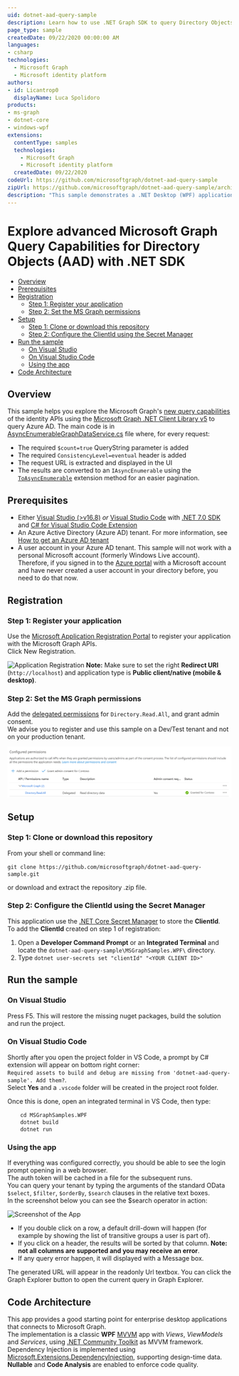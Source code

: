 ```yaml
---
uid: dotnet-aad-query-sample
description: Learn how to use .NET Graph SDK to query Directory Objects
page_type: sample
createdDate: 09/22/2020 00:00:00 AM
languages:
- csharp
technologies:
  - Microsoft Graph
  - Microsoft identity platform
authors:
- id: Licantrop0
  displayName: Luca Spolidoro
products:
- ms-graph
- dotnet-core
- windows-wpf
extensions:
  contentType: samples
  technologies: 
    - Microsoft Graph
    - Microsoft identity platform
  createdDate: 09/22/2020
codeUrl: https://github.com/microsoftgraph/dotnet-aad-query-sample
zipUrl: https://github.com/microsoftgraph/dotnet-aad-query-sample/archive/master.zip
description: "This sample demonstrates a .NET Desktop (WPF) application showcasing advanced Microsoft Graph Query Capabilities for Directory Objects with .NET"
---
```

# Explore advanced Microsoft Graph Query Capabilities for Directory Objects (AAD) with .NET SDK

- [Overview](#overview)
- [Prerequisites](#prerequisites)
- [Registration](#registration)
  - [Step 1: Register your application](#step-1-register-your-application)
  - [Step 2: Set the MS Graph permissions](#step-2-set-the-ms-graph-permissions)
- [Setup](#setup)
  - [Step 1:  Clone or download this repository](#step-1--clone-or-download-this-repository)
  - [Step 2: Configure the ClientId using the Secret Manager](#step-2-configure-the-clientid-using-the-secret-manager)
- [Run the sample](#run-the-sample)
  - [On Visual Studio](#on-visual-studio)
  - [On Visual Studio Code](#on-visual-studio-code)
  - [Using the app](#using-the-app)
- [Code Architecture](#code-architecture)

## Overview

This sample helps you explore the Microsoft Graph's [new query capabilities](https://aka.ms/graph-docs/advanced-queries) of the identity APIs using the [Microsoft Graph .NET Client Library v5](https://github.com/microsoftgraph/msgraph-sdk-dotnet) to query Azure AD.
The main code is in [AsyncEnumerableGraphDataService.cs](MsGraphSamples.Services/AsyncEnumerableGraphDataService.cs) file where, for every request:

- The required `$count=true` QueryString parameter is added
- The required `ConsistencyLevel=eventual` header is added
- The request URL is extracted and displayed in the UI
- The results are converted to an `IAsyncEnumerable` using the [`ToAsyncEnumerable`](MsGraphSamples.Services/AsyncEnumerableGraphDataService.cs#LL34C51-L34C68) extension method for an easier pagination.

## Prerequisites

- Either [Visual Studio (>v16.8)](https://aka.ms/vsdownload) *or* [Visual Studio Code](https://code.visualstudio.com/) with [.NET 7.0 SDK](https://dotnet.microsoft.com/download/dotnet/7.0) and [C# for Visual Studio Code Extension](https://marketplace.visualstudio.com/items?itemName=ms-dotnettools.csharp)
- An Azure Active Directory (Azure AD) tenant. For more information, see [How to get an Azure AD tenant](https://azure.microsoft.com/documentation/articles/active-directory-howto-tenant/)
- A user account in your Azure AD tenant. This sample will not work with a personal Microsoft account (formerly Windows Live account). Therefore, if you signed in to the [Azure portal](https://portal.azure.com) with a Microsoft account and have never created a user account in your directory before, you need to do that now.

## Registration

### Step 1: Register your application

Use the [Microsoft Application Registration Portal](https://aka.ms/appregistrations) to register your application with the Microsoft Graph APIs.  
Click New Registration.

![Application Registration](docs/register_app.png)
**Note:** Make sure to set the right **Redirect URI** (`http://localhost`) and application type is **Public client/native (mobile & desktop)**.

### Step 2: Set the MS Graph permissions

Add the [delegated permissions](https://docs.microsoft.com/graph/permissions-reference#delegated-permissions-20) for `Directory.Read.All`, and grant admin consent.  
We advise you to register and use this sample on a Dev/Test tenant and not on your production tenant.

![Api Permissions](docs/api_permissions.png)

## Setup

### Step 1:  Clone or download this repository

From your shell or command line:

```Shell
git clone https://github.com/microsoftgraph/dotnet-aad-query-sample.git
```

or download and extract the repository .zip file.

### Step 2: Configure the ClientId using the Secret Manager

This application use the [.NET Core Secret Manager](https://docs.microsoft.com/aspnet/core/security/app-secrets) to store the **ClientId**.  
To add the **ClientId** created on step 1 of registration:

1. Open a **Developer Command Prompt** or an **Integrated Terminal** and locate the `dotnet-aad-query-sample\MSGraphSamples.WPF\` directory.
1. Type `dotnet user-secrets set "clientId" "<YOUR CLIENT ID>"`

## Run the sample

### On Visual Studio

Press F5. This will restore the missing nuget packages, build the solution and run the project.

### On Visual Studio Code

Shortly after you open the project folder in VS Code, a prompt by C# extension will appear on bottom right corner:  
`Required assets to build and debug are missing from 'dotnet-aad-query-sample'. Add them?`.  
Select **Yes** and a `.vscode` folder will be created in the project root folder.

Once this is done, open an integrated terminal in VS Code, then type:

```console
    cd MSGraphSamples.WPF
    dotnet build
    dotnet run
```

### Using the app

If everything was configured correctly, you should be able to see the login prompt opening in a web browser.  
The auth token will be cached in a file for the subsequent runs.  
You can query your tenant by typing the arguments of the standard OData `$select`, `$filter`, `$orderBy`, `$search` clauses in the relative text boxes.  
In the screenshot below you can see the $search operator in action:

![Screenshot of the App](docs/app1.png)

- If you double click on a row, a default drill-down will happen (for example by showing the list of transitive groups a user is part of).
- If you click on a header, the results will be sorted by that column. **Note: not all columns are supported and you may receive an error**.
- If any query error happen, it will displayed with a Message box.

The generated URL will appear in the readonly Url textbox. You can click the Graph Explorer button to open the current query in Graph Explorer.

## Code Architecture

This app provides a good starting point for enterprise desktop applications that connects to Microsoft Graph.  
The implementation is a classic **WPF** [MVVM](https://docs.microsoft.com/windows/uwp/data-binding/data-binding-and-mvvm) app with *Views*, *ViewModels* and *Services*, using [.NET Community Toolkit](https://github.com/CommunityToolkit/dotnet) as MVVM framework.  
Dependency Injection is implemented using [Microsoft.Extensions.DependencyInjection](https://docs.microsoft.com/aspnet/core/fundamentals/dependency-injection), supporting design-time data.  
**Nullable** and **Code Analysis** are enabled to enforce code quality.
